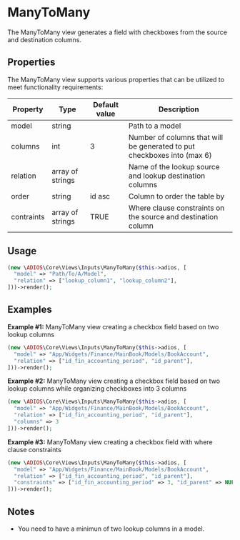 # ManyToMany

The ManyToMany view generates a field with checkboxes from the source and destination columns.

## Properties

The ManyToMany view supports various properties that can be utilized to meet functionality requirements:

| Property   | Type             | Default value | Description                                                             |
| ---------- | ---------------- | ------------- | ----------------------------------------------------------------------- |
| model      | string           |               | Path to a model                                                         |
| columns    | int              | 3             | Number of columns that will be generated to put checkboxes into (max 6) |
| relation   | array of strings |               | Name of the lookup source and lookup destination columns                 |
| order      | string           | id asc        | Column to order the table by                                            |
| contraints | array of strings | TRUE          | Where clause constraints on the source and destination column           |

## Usage

```php
(new \ADIOS\Core\Views\Inputs\ManyToMany($this->adios, [
  "model" => "Path/To/A/Model",
  "relation" => ["lookup_column1", "lookup_column2"],
]))->render();
```

## Examples

**Example #1:** ManyToMany view creating a checkbox field based on two lookup columns

```php
(new \ADIOS\Core\Views\Inputs\ManyToMany($this->adios, [
  "model" => "App/Widgets/Finance/MainBook/Models/BookAccount",
  "relation" => ["id_fin_accounting_period", "id_parent"],
]))->render();
```

**Example #2:** ManyToMany view creating a checkbox field based on two lookup columns while organizing checkboxes into 3 columns

```php
(new \ADIOS\Core\Views\Inputs\ManyToMany($this->adios, [
  "model" => "App/Widgets/Finance/MainBook/Models/BookAccount",
  "relation" => ["id_fin_accounting_period", "id_parent"],
  "columns" => 3
]))->render();
```

**Example #3:** ManyToMany view creating a checkbox field with where clause constraints

```php
(new \ADIOS\Core\Views\Inputs\ManyToMany($this->adios, [
  "model" => "App/Widgets/Finance/MainBook/Models/BookAccount",
  "relation" => ["id_fin_accounting_period", "id_parent"],
  "constraints" => ["id_fin_accounting_period" => 3, "id_parent" => NULL ]
]))->render();
```

## Notes
 - You need to have a minimun of two lookup columns in a model.